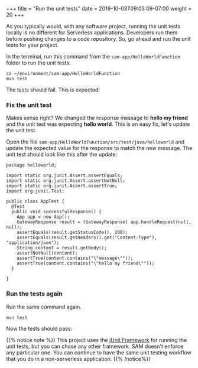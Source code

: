 +++
title = "Run the unit tests"
date = 2019-10-03T09:05:09-07:00
weight = 20
+++

As you typically would, with any software project, running the unit tests locally is no different for 
Serverless applications. Developers run them before pushing changes to a code repository. So, 
go ahead and run the unit tests for your project.

In the terminal, run this command from the `sam-app/HelloWorldFunction` folder to run the unit tests:

```
cd ~/environment/sam-app/HelloWorldFunction
mvn test
```

The tests should fail. This is expected!

### Fix the unit test
Makes sense right? We changed the response message to **hello my friend** and the unit test was expecting **hello world**. This is an easy fix, let's update the unit test. 

Open the file `sam-app/HelloWorldFunction/src/test/java/helloworld` and update the expected value for the response 
to match the new message. The unit test should look like this after the update:

```
package helloworld;

import static org.junit.Assert.assertEquals;
import static org.junit.Assert.assertNotNull;
import static org.junit.Assert.assertTrue;
import org.junit.Test;

public class AppTest {
  @Test
  public void successfulResponse() {
    App app = new App();
    GatewayResponse result = (GatewayResponse) app.handleRequest(null, null);
    assertEquals(result.getStatusCode(), 200);
    assertEquals(result.getHeaders().get("Content-Type"), "application/json");
    String content = result.getBody();
    assertNotNull(content);
    assertTrue(content.contains("\"message\""));
    assertTrue(content.contains("\"hello my friend\""));
  }
   
}
```

### Run the tests again
Run the same command again.

```
mvn test
```

Now the tests should pass:


{{% notice note %}}
This project uses the [jUnit Framework](https://www.junit.org) for running the unit tests, but you can chose 
any other framework. SAM doesn't enforce any particular one. You can continue to have the 
same unit testing workflow that you do in a non-serverless application.
{{% /notice%}}